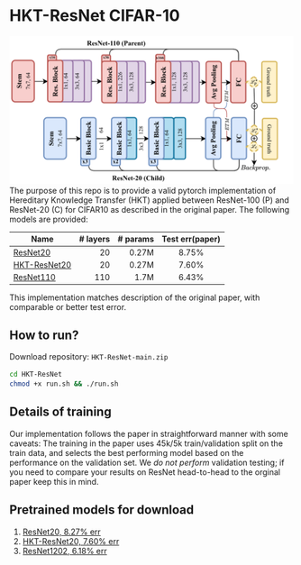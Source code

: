 # HKT-ResNet CIFAR-10
<img src="pretrained_models/hktresnet.png">
The purpose of this repo is to provide a valid pytorch implementation of Hereditary Knowledge Transfer (HKT) applied between ResNet-100 (P) and ResNet-20 (C) for CIFAR10 as described in the original paper. The following models are provided:

| Name      | # layers | # params| Test err(paper) |
|-----------|---------:|--------:|:-----------------:|
|[ResNet20](Pretrained_models/resnet20-12fca82f.th)   |    20    | 0.27M   | 8.75%|
|[HKT-ResNet20](Pretrained_models/resnet32-d509ac18.th)  |    20    | 0.27M   | 7.60%| 
|[ResNet110](Pretrained_models/resnet110-1d1ed7c2.th)  |   110    |  1.7M   | 6.43%|

This implementation matches description of the original paper, with comparable or better test error.

## How to run?
Download repository: ```HKT-ResNet-main.zip```
```bash
cd HKT-ResNet
chmod +x run.sh && ./run.sh
```

## Details of training
Our implementation follows the paper in straightforward manner with some caveats: The training in the paper uses 45k/5k train/validation split on the train data, and selects the best performing model based on the performance on the validation set. We *do not perform* validation testing; if you need to compare your results on ResNet head-to-head to the orginal paper keep this in mind.

## Pretrained models for download
1. [ResNet20, 8.27% err](Pretrained_models/resnet20.th)
2. [HKT-ResNet20, 7.60% err](https://drive.google.com/file/d/1NrxhQ29Ptns6-ohu8UNoQxWMNt9Tl8Ev/view?usp=sharing)
3. [ResNet1202, 6.18% err](Pretrained_models/resnet1202.th)



